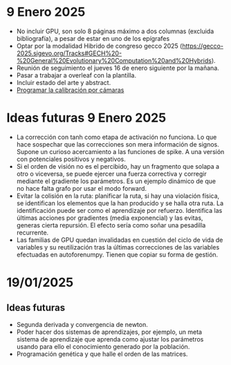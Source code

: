 # 9 Enero 2025
* No incluir GPU, son solo 8 páginas máximo a dos columnas (excluida bibliografía), a pesar de estar en uno de los epígrafes
* Optar por la modalidad Hibrido de congreso gecco 2025 (https://gecco-2025.sigevo.org/Tracks#GECH%20-%20General%20Evolutionary%20Computation%20and%20Hybrids).
* Reunión de seguimiento el jueves 16 de enero siguiente por la mañana.
* Pasar a trabajar a overleaf con la plantilla.
* Incluir estado del arte y abstract.
* [Programar la calibración por cámaras](roboticArm4.md)


# Ideas futuras 9 Enero 2025
* La corrección con tanh como etapa de activación no funciona. Lo que hace sospechar que las correcciones son mera información de signos. Supone un curioso acercamiento a las funciones de spike. A una versión con potenciales positivos y negativos.
* Si el orden de visión no es el percibido, hay un fragmento que solapa a otro o viceversa, se puede ejercer una fuerza correctiva y corregir mediante el gradiente los parámetros. Es un ejemplo dinámico de que no hace falta grafo por usar el modo forward. 
* Evitar la colisión en la ruta: planificar la ruta, si hay una violación física, se identifican los elementos que la han producido y se halla otra ruta. La identificación puede ser como el aprendizaje por refuerzo. Identifica las últimas acciones por gradientes (media exponencial) y las evitas, generas cierta repursión. El efecto sería como soñar una pesadilla recurrente. 
* Las familias de GPU quedan invalidadas en cuestión del ciclo de vida de variables y su reutilización tras la últimas correcciones de las variables efectuadas en autoforenumpy. Tienen que copiar su forma de gestión.

# 19/01/2025
## Ideas futuras
* Segunda derivada y convergencia de newton. 
* Poder hacer dos sistemas de aprendizajes, por ejemplo, un meta sistema de aprendizaje que aprenda como ajustar los parámetros usando para ello el conocimiento generado por la población.
* Programación genética y que halle el orden de las matrices.